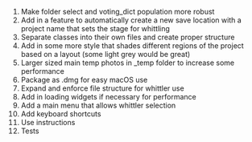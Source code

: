 1. Make folder select and voting_dict population more robust
2. Add in a feature to automatically create a new save location with a project name that sets the stage for whittling
3. Separate classes into their own files and create proper structure
4. Add in some more style that shades different regions of the project based on a layout (some light grey would be great)
5. Larger sized main temp photos in _temp folder to increase some performance
6. Package as .dmg for easy macOS use
7. Expand and enforce file structure for whittler use
8. Add in loading widgets if necessary for performance
9. Add a main menu that allows whittler selection
10. Add keyboard shortcuts
11. Use instructions
12. Tests